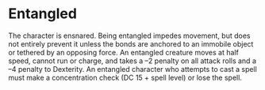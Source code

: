 ﻿---
name: Entangled
text:
  "The character is ensnared. Being entangled impedes movement, but does not entirely prevent it unless the bonds are anchored to an immobile object or tethered by an opposing force. An entangled creature moves at half speed, cannot run or charge, and takes a –2 penalty on all attack rolls and a –4 penalty to Dexterity. An entangled character who attempts to cast a spell must make a concentration check (DC 15 + spell level) or lose the spell."
---

# Entangled
The character is ensnared. Being entangled impedes movement, but does not entirely prevent it unless the bonds are anchored to an immobile object or tethered by an opposing force. An entangled creature moves at half speed, cannot run or charge, and takes a –2 penalty on all attack rolls and a –4 penalty to Dexterity. An entangled character who attempts to cast a spell must make a concentration check (DC 15 + spell level) or lose the spell.